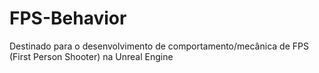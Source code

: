 # FPS-Behavior
Destinado para o desenvolvimento de comportamento/mecânica de FPS (First Person Shooter) na Unreal Engine
